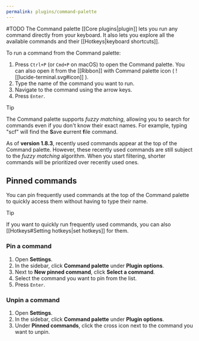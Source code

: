 ```yaml
---
permalink: plugins/command-palette
---
```

#TODO
The Command palette [[Core plugins|plugin]] lets you run any command directly from your keyboard. It also lets you explore all the available commands and their [[Hotkeys|keyboard shortcuts]].

To run a command from the Command palette:

1. Press `Ctrl+P` (or `Cmd+P` on macOS) to open the Command palette. You can also open it from the [[Ribbon]] with Command palette icon ( ![[lucide-terminal.svg#icon]] ). 
2. Type the name of the command you want to run.
3. Navigate to the command using the arrow keys.
4. Press `Enter`.

> [!tip]
> The Command palette supports _fuzzy matching_, allowing you to search for commands even if you don't know their exact names. For example, typing "scf" will find the **S**ave **c**urrent **f**ile command.

As of **version 1.8.3**, recently used commands appear at the top of the Command palette. However, these recently used commands are still subject to the _fuzzy matching_ algorithm. When you start filtering, shorter commands will be prioritized over recently used ones.

## Pinned commands

You can pin frequently used commands at the top of the Command palette to quickly access them without having to type their name.

> [!tip]
> If you want to quickly run frequently used commands, you can also [[Hotkeys#Setting hotkeys|set hotkeys]] for them.

### Pin a command

1. Open **Settings**.
2. In the sidebar, click **Command palette** under **Plugin options**.
3. Next to **New pinned command**, click **Select a command**.
4. Select the command you want to pin from the list.
5. Press `Enter`.

### Unpin a command

1. Open **Settings**.
2. In the sidebar, click **Command palette** under **Plugin options**.
3. Under **Pinned commands**, click the cross icon next to the command you want to unpin.
